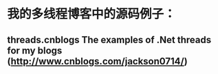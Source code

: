 # 我的多线程博客中的源码例子：
## threads.cnblogs The examples of .Net threads for my blogs (http://www.cnblogs.com/jackson0714/)
